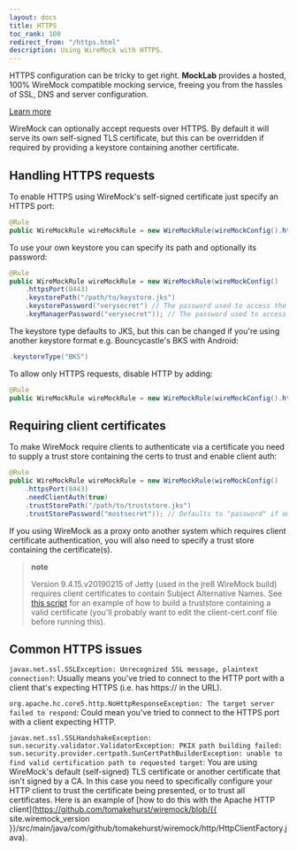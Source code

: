 ```yaml
---
layout: docs
title: HTTPS
toc_rank: 100
redirect_from: "/https.html"
description: Using WireMock with HTTPS.
---
```


<div class="mocklab-callout"> 
  <p class="mocklab-callout__text">
    HTTPS configuration can be tricky to get right. <strong>MockLab</strong> provides a hosted, 100% WireMock compatible mocking service, freeing you from the hassles of SSL, DNS and server configuration.    
  </p>
  <a href="http://get.mocklab.io/?utm_source=wiremock.org&utm_medium=docs-callout&utm_campaign=https" title="Learn more" class="mocklab-callout__learn-more-button">Learn more</a>
</div>

WireMock can optionally accept requests over HTTPS. By default it will serve its own self-signed TLS certificate, but this can be
overridden if required by providing a keystore containing another certificate.

## Handling HTTPS requests

To enable HTTPS using WireMock's self-signed certificate just specify an
HTTPS port:

```java
@Rule
public WireMockRule wireMockRule = new WireMockRule(wireMockConfig().httpsPort(8443));
```

To use your own keystore you can specify its path and optionally its
password:

```java
@Rule
public WireMockRule wireMockRule = new WireMockRule(wireMockConfig()
    .httpsPort(8443)
    .keystorePath("/path/to/keystore.jks")
    .keystorePassword("verysecret") // The password used to access the keystore. Defaults to "password" if omitted
    .keyManagerPassword("verysecret")); // The password used to access individual keys in the keystore. Defaults to "password" if omitted
```

The keystore type defaults to JKS, but this can be changed if you're using another keystore format e.g. Bouncycastle's BKS with Android:

```java
.keystoreType("BKS")
```

To allow only HTTPS requests, disable HTTP by adding:
```java
@Rule
public WireMockRule wireMockRule = new WireMockRule(wireMockConfig().httpsPort(8443).httpDisabled(true));
```

## Requiring client certificates

To make WireMock require clients to authenticate via a certificate you
need to supply a trust store containing the certs to trust and enable
client auth:

```java
@Rule
public WireMockRule wireMockRule = new WireMockRule(wireMockConfig()
    .httpsPort(8443)
    .needClientAuth(true)
    .trustStorePath("/path/to/truststore.jks")
    .trustStorePassword("mostsecret")); // Defaults to "password" if omitted
```

If you using WireMock as a proxy onto another system which requires client certificate authentication, you will also need to
specify a trust store containing the certificate(s).

> **note**
>
> Version 9.4.15.v20190215 of Jetty (used in the jre8 WireMock build) requires client certificates to contain Subject Alternative Names.
> See [this script](https://github.com/tomakehurst/wiremock/blob/master/scripts/create-client-cert.sh) for an example of how to build
> a truststore containing a valid certificate (you'll probably want to edit the client-cert.conf file before running this).

## Common HTTPS issues

`javax.net.ssl.SSLException: Unrecognized SSL message, plaintext connection?`: Usually means you've tried to connect to the
HTTP port with a client that's expecting HTTPS (i.e. has https:// in the URL).

`org.apache.hc.core5.http.NoHttpResponseException: The target server failed to respond`: Could mean you've tried to connect to the HTTPS port with a
client expecting HTTP.

`javax.net.ssl.SSLHandshakeException: sun.security.validator.ValidatorException: PKIX path building failed: sun.security.provider.certpath.SunCertPathBuilderException: unable to find valid certification path to requested target`: You are using WireMock's default (self-signed) TLS certificate or another certificate that isn't signed by a CA. In this case you need to specifically configure your HTTP client to trust the certificate being presented, or to trust all certificates. Here is an example of [how to do this with the Apache HTTP client](https://github.com/tomakehurst/wiremock/blob/{{ site.wiremock_version }}/src/main/java/com/github/tomakehurst/wiremock/http/HttpClientFactory.java).
